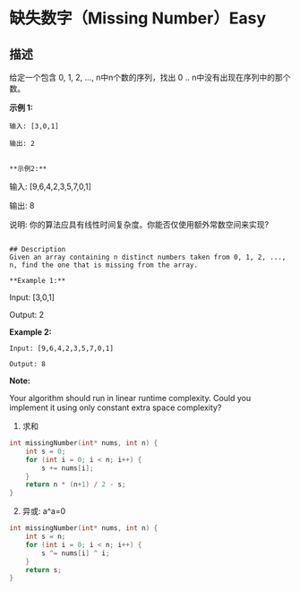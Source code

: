 # 缺失数字（Missing Number）Easy
## 描述
给定一个包含 0, 1, 2, ..., n中n个数的序列，找出 0 .. n中没有出现在序列中的那个数。

**示例 1:**
```
输入: [3,0,1]

输出: 2


**示例2:**
```
输入: [9,6,4,2,3,5,7,0,1]

输出: 8


说明:
你的算法应具有线性时间复杂度。你能否仅使用额外常数空间来实现?
```

## Description
Given an array containing n distinct numbers taken from 0, 1, 2, ..., n, find the one that is missing from the array.

**Example 1:**
```
Input: [3,0,1]

Output: 2


**Example 2:**
```
Input: [9,6,4,2,3,5,7,0,1]

Output: 8
```
**Note:**

Your algorithm should run in linear runtime complexity. Could you implement it using only constant extra space complexity?


1. 求和

```c
int missingNumber(int* nums, int n) {
 	int s = 0;
 	for (int i = 0; i < n; i++) {
 		s += nums[i];
 	}
 	return n * (n+1) / 2 - s;
}
```

2. 异或: a^a=0
```c
int missingNumber(int* nums, int n) {
 	int s = n;
 	for (int i = 0; i < n; i++) {
 		s ^= nums[i] ^ i;
 	}
 	return s;
}
```